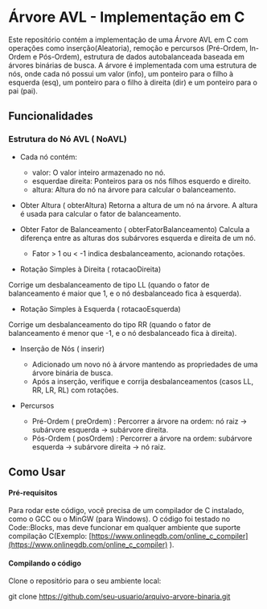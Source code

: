 # Árvore AVL - Implementação em C
Este repositório contém a implementação de uma Árvore AVL em C com operações como inserção(Aleatoria), remoção e percursos (Pré-Ordem, In-Ordem e Pós-Ordem), estrutura de dados autobalanceada baseada em árvores binárias de busca. A árvore é implementada com uma estrutura de nós, onde cada nó possui um valor (info), um ponteiro para o filho à esquerda (esq), um ponteiro para o filho à direita (dir) e um ponteiro para o pai (pai).

## Funcionalidades
### Estrutura do Nó AVL ( NoAVL)
 - Cada nó contém:
     - valor: O valor inteiro armazenado no nó.
     - esquerdae direita: Ponteiros para os nós filhos esquerdo e direito.
     - altura: Altura do nó na árvore para calcular o balanceamento.
  
 - Obter Altura ( obterAltura)
  Retorna a altura de um nó na árvore. A altura é usada para calcular o fator de balanceamento.

- Obter Fator de Balanceamento ( obterFatorBalanceamento)
  Calcula a diferença entre as alturas dos subárvores esquerda e direita de um nó.
     - Fator > 1 ou < -1 indica desbalanceamento, acionando rotações.

 - Rotação Simples à Direita ( rotacaoDireita)
   
  Corrige um desbalanceamento de tipo LL (quando o fator de balanceamento é maior que 1, e o nó desbalanceado fica à esquerda).

 - Rotação Simples à Esquerda ( rotacaoEsquerda)
   
  Corrige um desbalanceamento do tipo RR (quando o fator de balanceamento é menor que -1, e o nó desbalanceado fica à direita).

 - Inserção de Nós ( inserir)
      - Adicionado um novo nó à árvore mantendo as propriedades de uma árvore binária de busca.
      - Após a inserção, verifique e corrija desbalanceamentos (casos LL, RR, LR, RL) com rotações.
  
 - Percursos
      - Pré-Ordem ( preOrdem) : Percorrer a árvore na ordem: nó raiz → subárvore esquerda → subárvore direita.
      - Pós-Ordem ( posOrdem) : Percorrer a árvore na ordem: subárvore esquerda → subárvore direita → nó raiz.

## Como Usar

#### Pré-requisitos
Para rodar este código, você precisa de um compilador de C instalado, como o GCC ou o MinGW (para Windows). O código foi testado no Code::Blocks, mas deve funcionar em qualquer ambiente que suporte compilação C(Exemplo: [https://www.onlinegdb.com/online_c_compiler](https://www.onlinegdb.com/online_c_compiler) ).

#### Compilando o código
Clone o repositório para o seu ambiente local:

  git clone https://github.com/seu-usuario/arquivo-arvore-binaria.git

